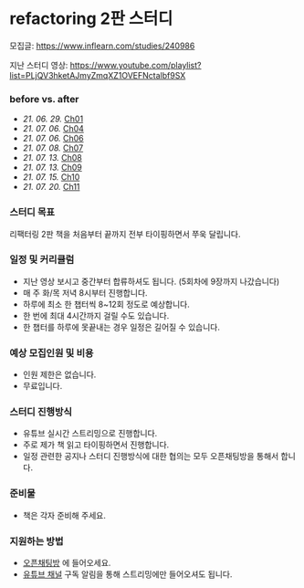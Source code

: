 # refactoring 2판 스터디

모집글: https://www.inflearn.com/studies/240986

지난 스터디 영상: https://www.youtube.com/playlist?list=PLjQV3hketAJmyZmqXZ1OVEFNctalbf9SX

### before vs. after
- *21. 06. 29.* [Ch01](https://github.com/roy-jung/refactoring/pull/4/files)
- *21. 07. 06.* [Ch04](https://github.com/roy-jung/refactoring/pull/5/files)
- *21. 07. 06.* [Ch06](https://github.com/roy-jung/refactoring/pull/6/files)
- *21. 07. 08.* [Ch07](https://github.com/roy-jung/refactoring/pull/7/files)
- *21. 07. 13.* [Ch08](https://github.com/roy-jung/refactoring/pull/8/files)
- *21. 07. 13.* [Ch09](https://github.com/roy-jung/refactoring/pull/9/files)
- *21. 07. 15.* [Ch10](https://github.com/roy-jung/refactoring/pull/10/files)
- *21. 07. 20.* [Ch11](https://github.com/roy-jung/refactoring/pull/11/files)

### 스터디 목표

리팩터링 2판 책을 처음부터 끝까지 전부 타이핑하면서 쭈욱 달립니다.

### 일정 및 커리큘럼 

- 지난 영상 보시고 중간부터 합류하셔도 됩니다. (5회차에 9장까지 나갔습니다)
- 매 주 화/목 저녁 8시부터 진행합니다.
- 하루에 최소 한 챕터씩 8~12회 정도로 예상합니다.
- 한 번에 최대 4시간까지 걸릴 수도 있습니다.
- 한 챕터를 하루에 못끝내는 경우 일정은 길어질 수 있습니다.

### 예상 모집인원 및 비용

- 인원 제한은 없습니다.
- 무료입니다.

### 스터디 진행방식
- 유튜브 실시간 스트리밍으로 진행합니다.
- 주로 제가 책 읽고 타이핑하면서 진행합니다.
- 일정 관련한 공지나 스터디 진행방식에 대한 협의는 모두 오픈채팅방을 통해서 합니다.

### 준비물
- 책은 각자 준비해 주세요.

### 지원하는 방법
- [오픈채팅방](https://open.kakao.com/o/gtvCekld) 에 들어오세요.
- [유튜브 채널](https://www.youtube.com/channel/UC68WPMGvA3Zj4qmqAuS8-ow) 구독 알림을 통해 스트리밍에만 들어오셔도 됩니다.
